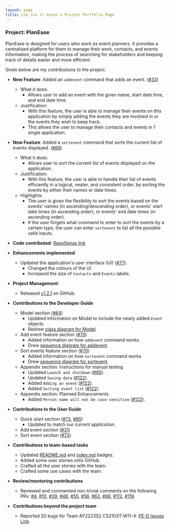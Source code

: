 ```yaml
---
layout: page
title: Lim Jia Yi Venus's Project Portfolio Page
---
```


### Project: PlanEase

PlanEase is designed for users who work as event planners.
It provides a centralised platform for them to manage their work, contacts, and events information, making the process of searching for stakeholders and keeping track of details easier and more efficient.

Given below are my contributions to the project.

* **New Feature**: Added an `addevent` command that adds an event. ([#33](https://github.com/AY2223S2-CS2103-W16-3/tp/pull/33))
  * What it does: 
    * Allows user to add an event with the given name, start date time, and end date time.
  * Justification:
    * With this feature, the user is able to manage their events on this application by simply adding the events they are involved in or the events they wish to keep track.
    * This allows the user to manage their contacts and events in 1 single application.

* **New Feature**: Added a `sortevent` command that sorts the current list of events displayed. ([#69](https://github.com/AY2223S2-CS2103-W16-3/tp/pull/69))
  * What it does:
    * Allows user to sort the current list of events displayed on the application.
  * Justification: 
    * With this feature, the user is able to handle their list of events efficiently in a logical, neater, and consistent order, by sorting the events by either their names or date times.
  * Highlights: 
    * The user is given the flexibility to sort the events based on the events' names (in ascending/descending order), or events' start date times (in ascending order), or events' end date times (in ascending order).
    * If the user forgets what command to enter to sort the events by a certain type, the user can enter `sortevent` to list all the possible valid inputs.

* **Code contributed**: [RepoSense link](https://nus-cs2103-ay2223s2.github.io/tp-dashboard/?search=venuslimm&breakdown=true)

* **Enhancements implemented**:
  * Updated the application's user interface (UI) ([#77](https://github.com/AY2223S2-CS2103-W16-3/tp/pull/77)).
    * Changed the colours of the UI.
    * Increased the size of `Contacts` and `Events` labels.

* **Project Management**:
  * Released [v1.2.1](https://github.com/AY2223S2-CS2103-W16-3/tp/releases/tag/v1.2.1) on GitHub.

* **Contributions to the Developer Guide**
  * Model section ([#64](https://github.com/AY2223S2-CS2103-W16-3/tp/pull/64))
    * Updated information on Model to include the newly added `Event` objects.
    * Redrew [class diagram for Model](https://github.com/AY2223S2-CS2103-W16-3/tp/blob/master/docs/images/ModelClassDiagram.png).
  * Add event feature section ([#70](https://github.com/AY2223S2-CS2103-W16-3/tp/pull/70))
    * Added information on how `addevent` command works.
    * Drew [sequence diagram for addevent](https://github.com/AY2223S2-CS2103-W16-3/tp/blob/master/docs/images/AddEventSequenceDiagram.png).
  * Sort events feature section ([#70](https://github.com/AY2223S2-CS2103-W16-3/tp/pull/70))
    * Added information on how `sortevent` command works.
    * Drew [sequence diagram for sortevent](https://github.com/AY2223S2-CS2103-W16-3/tp/blob/master/docs/images/SortEventSequenceDiagram.png).
  * Appendix section: Instructions for manual testing
    * Updated `Launch and shutdown` ([#85](https://github.com/AY2223S2-CS2103-W16-3/tp/pull/85)).
    * Updated `Saving data` ([#122](https://github.com/AY2223S2-CS2103-W16-3/tp/pull/122)).
    * Added `Adding an event` ([#122](https://github.com/AY2223S2-CS2103-W16-3/tp/pull/122)).
    * Added `Sorting event list` ([#122](https://github.com/AY2223S2-CS2103-W16-3/tp/pull/122)).
  * Appendix section: Planned Enhancements
    * Added `Person name will not be case-sensitive` ([#122](https://github.com/AY2223S2-CS2103-W16-3/tp/pull/122)).

* **Contributions to the User Guide**
  * Quick start section ([#73](https://github.com/AY2223S2-CS2103-W16-3/tp/pull/73), [#85](https://github.com/AY2223S2-CS2103-W16-3/tp/pull/85))
    * Updated to match our current application.
  * Add event section ([#31](https://github.com/AY2223S2-CS2103-W16-3/tp/pull/31))
  * Sort event section ([#73](https://github.com/AY2223S2-CS2103-W16-3/tp/pull/73))

* **Contributions to team-based tasks**
  * Updated [README.md](https://github.com/AY2223S2-CS2103-W16-3/tp/blob/master/README.md) and [index.md](https://github.com/AY2223S2-CS2103-W16-3/tp/blob/master/docs/index.md) badges.
  * Added some user stories onto GitHub.
  * Crafted all the user stories with the team.
  * Crafted some use cases with the team.

* **Review/mentoring contributions**
  * Reviewed and commented non-trivial comments on the following PRs: [#4](https://github.com/AY2223S2-CS2103-W16-3/tp/pull/4), [#10](https://github.com/AY2223S2-CS2103-W16-3/tp/pull/10), [#39](https://github.com/AY2223S2-CS2103-W16-3/tp/pull/39), [#48](https://github.com/AY2223S2-CS2103-W16-3/tp/pull/48), [#55](https://github.com/AY2223S2-CS2103-W16-3/tp/pull/55), [#56](https://github.com/AY2223S2-CS2103-W16-3/tp/pull/56), [#63](https://github.com/AY2223S2-CS2103-W16-3/tp/pull/63), [#68](https://github.com/AY2223S2-CS2103-W16-3/tp/pull/68), [#112](https://github.com/AY2223S2-CS2103-W16-3/tp/pull/112), [#119](https://github.com/AY2223S2-CS2103-W16-3/tp/pull/119).

* **Contributions beyond the project team**
  * Reported 20 bugs for Team AY2223S2 CS2103T-W11-4: [PE-D Issues Link](https://github.com/venuslimm/ped/issues).
